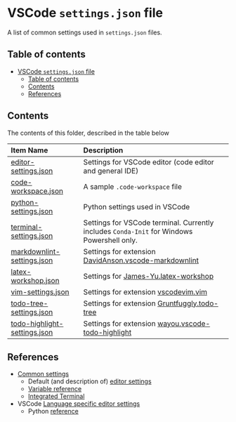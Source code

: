 # VSCode `settings.json` file

A list of common settings used in `settings.json` files.

## Table of contents

- [VSCode `settings.json` file](#vscode-settingsjson-file)
    - [Table of contents](#table-of-contents)
    - [Contents](#contents)
    - [References](#references)

## Contents

The contents of this folder, described in the table below

| Item Name | Description |
| :---- | :----- |
| [editor-settings.json](./editor-settings.json) | Settings for VSCode editor (code editor and general IDE) |
| [code-workspace.json](./code-workspace.json) | A sample `.code-workspace` file |
| [python-settings.json](./python-settings.json) | Python settings used in VSCode |
| [terminal-settings.json](./terminal-settings.json) | Settings for VSCode terminal. Currently includes `Conda-Init` for Windows Powershell only. |
| [markdownlint-settings.json](./markdownlint-settings.json) | Settings for extension [DavidAnson.vscode-markdownlint](https://marketplace.visualstudio.com/items?itemName=DavidAnson.vscode-markdownlint) |
| [latex-workshop.json](./latex-workshop.json) | Settings for [James-Yu.latex-workshop](https://marketplace.visualstudio.com/items?itemName=James-Yu.latex-workshop) |
| [vim-settings.json](./vim-settings.json) | Settings for extension [vscodevim.vim](https://marketplace.visualstudio.com/items?itemName=vscodevim.vim) |
| [todo-tree-settings.json](./todo-tree-settings.json) | Settings for extension [Gruntfuggly.todo-tree](https://marketplace.visualstudio.com/items?itemName=Gruntfuggly.todo-tree) |
| [todo-highlight-settings.json](./todo-highlight-settings.json) | Settings for extension [wayou.vscode-todo-highlight](https://marketplace.visualstudio.com/items?itemName=wayou.vscode-todo-highlight) |

## References

- [Common settings](https://code.visualstudio.com/docs/getstarted/settings)
    - Default (and description of) [editor settings](https://code.visualstudio.com/docs/getstarted/settings#_default-settings)
    - [Variable reference](https://code.visualstudio.com/docs/editor/variables-reference)
    - [Integrated Terminal](https://code.visualstudio.com/docs/editor/integrated-terminal)
- VSCode [Language specific editor settings](https://code.visualstudio.com/docs/getstarted/settings#_languagespecific-editor-settings)
    - Python [reference](https://code.visualstudio.com/docs/python/settings-reference)
